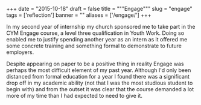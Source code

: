 
+++
date = "2015-10-18"
draft = false
title = """Engage"""
slug = "engage"
tags = ['reflection']
banner = ""
aliases = ['/engage/']
+++

In my second year of internship my church sponsored me to take part in the CYM Engage course, a level three qualification in Youth Work. Doing so enabled me to justify spending another year as an intern as it offered me some concrete training and something formal to demonstrate to future employers.

Despite appearing on paper to be a positive thing in reality Engage was perhaps the most difficult element of my past year. Although I'd only been distanced from formal education for a year I found there was a significant drop off in my academic ability (not that I was the most studious student to begin with) and from the outset it was clear that the course demanded a lot more of my time than I had expected to need to give it.
